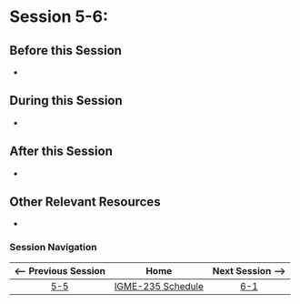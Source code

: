 # Session 5-6: 



## Before this Session
- 

## During this Session
- 

## After this Session
- 

## Other Relevant Resources
- 

### Session Navigation

| <-- Previous Session |               Home                  | Next Session --> |
|:--------------------:|:-----------------------------------:|:----------------:|
|  [5-5](5-5.md)       | [IGME-235 Schedule](../schedule.md) |   [6-1](6-1.md)  |
